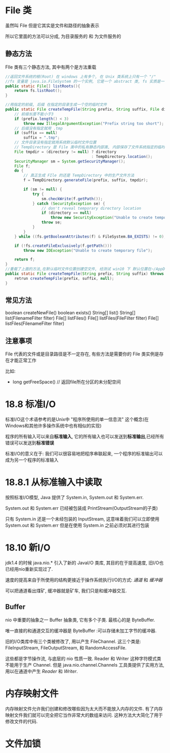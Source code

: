 # File 类
 虽然叫 File 但是它其实是文件和路径的抽象表示

所以它里面的方法可以分成, 为目录服务的 和 为文件服务的

## 静态方法
FIle 类有三个静态方法, 其中有两个是方法重载
```java
//返回文件系统的根(Root) 在 windows 上有多个, 在 Unix 类系统上只有一个 "/"
//fs 变量是 java.io.FileSystem 的一个实例, 它是一个 abstract 类, fs 实质是一个子类,不同系统不一样
public static File[] listRoots(){
    return fs.listRoot();
}

//用指定的前缀, 后缀 在指定的目录生成一个空的临时文件
public static File createTempFile(String prefix, String suffix, File directory) throws IOException{
    // 前缀长度不能小于3
    if (prefix.length() < 3)
        throw new IllegalArgumentException("Prefix string too short");
    // 后缀没有指定就用 .tmp
    if (suffix == null)
        suffix = ".tmp";
    // 文件目录没有指定就用系统默认临时文件位置
    // TempDirectory 是 File 类中的私有静态内部类, 内部保存了文件系统指定的临时文件位置, location() 就是返回哪个位置
    File tmpdir = (directory != null) ? directory
                                      : TempDirectory.location();
    SecurityManager sm = System.getSecurityManager();
    File f;
    do {
        // 真正生成 FIle 的还是 TempDirectory 中的生产文件方法
        f = TempDirectory.generateFile(prefix, suffix, tmpdir);

        if (sm != null) {
            try {
                sm.checkWrite(f.getPath());
            } catch (SecurityException se) {
                // don't reveal temporary directory location
                if (directory == null)
                    throw new SecurityException("Unable to create temporary file");
                throw se;
            }
        }
    } while ((fs.getBooleanAttributes(f) & FileSystem.BA_EXISTS) != 0);

    if (!fs.createFileExclusively(f.getPath()))
        throw new IOException("Unable to create temporary file");

    return f;
}
//重载了上面的方法,在默认临时文件位置创建空文件, 经测试 win10 下 默认位置在~/AppData/Local/Temp 文件下
public static File createTempFile(String prefix, String suffix) throws IOException{
    retrun createTempFile(prefix, suffix, null);
}
```

## 常见方法
boolean createNewFile()
boolean exists()
String[] list()
String[] list(FilenameFilter filter)
File[] listFiles()
File[] listFiles(FileFilter filter)
File[] listFiles(FilenameFilter filter)

## 注意事项
File 代表的文件或是目录路径是不一定存在, 有些方法是需要你的 File 类实例是存在才能正常工作

比如: 
* long getFreeSpace() // 返回file所在分区的未分配空间

# 18.8 标准I/O
标准I/O这个术语参考的是Unix中 "程序所使用的单一信息流" 这个概念(在Windows和其他许多操作系统中也有相似的实现)

程序的所有输入可以来自**标准输入**, 它的所有输入也可以发送到**标准输出**,已经所有错误可以发送到**标准错误**

标准I/O的意义在于: 我们可以很容易地把程序串联起来, 一个程序的标准输出可以成为另一个程序的标准输入

# 18.8.1 从标准输入中读取
按照标准I/O模型, Java 提供了 System.in, System.out 和 System.err.

System.out 和 System.err 已经被包装成 PrintStream(OutputStream的子类)

只有 System.in 还是一个未经包装的 InputStream, 这意味着我们可以立即使用 System.out 和 System.err 但是在使用
System.in 之前必须对其进行包装

# 18.10 新I/O
jdk1.4 的时候 java.nio.\* 引入了新的 JavaI/O 类库, 其目的在于提高速度, 旧I/O也已经用nio重新实现过了.

速度的提高来自于所使用的结构更接近于操作系统执行I/O的方式: *通道* 和 *缓冲器*

可以把通道看出煤矿, 缓冲器就是矿车, 我们只是和缓冲器交互.

## Buffer
nio 中重要的抽象之一 Buffer 抽象类, 它有多个子类. 最核心的是 ByteBuffer.

唯一直接的和通道交互的缓冲器是 ByteBuffer :可以存储未加工字节的缓冲器.

旧的I/O类库中有三个类被修改了, 用以产生 FileChannel. 这三个类是:
FileInputStream, FileOutputStream, 和 RandomAccessFile.

这些都是字节操作流, 与底层的 nio 性质一致. Reader 和 Writer 这种字符模式类不能用于生产 Channel.
但是 java.nio.channel.Channels 工具类提供了实用方法, 用以在通道中产生 *Reader* 和 *Writer*.


# 内存映射文件
内存映射文件允许我们创建和修改哪些因为太大而不能放入内存的文件.
有了内存映射文件我们就可以完全把它当作非常大的数组来访问.
这种方法大大简化了用于修改文件的代码.


# 文件加锁


